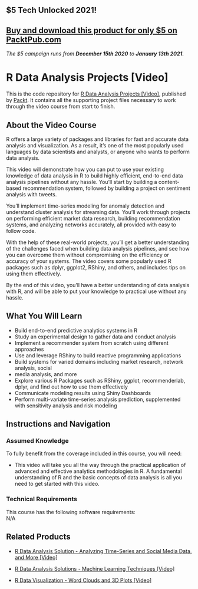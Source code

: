 ## $5 Tech Unlocked 2021!
[Buy and download this product for only $5 on PacktPub.com](https://www.packtpub.com/)
-----
*The $5 campaign         runs from __December 15th 2020__ to __January 13th 2021.__*




# R Data Analysis Projects [Video]
This is the code repository for [R Data Analysis Projects [Video]](https://www.packtpub.com/big-data-and-business-intelligence/r-data-analysis-projects-video), published by [Packt](https://www.packtpub.com/?utm_source=github). It contains all the supporting project files necessary to work through the video course from start to finish.
## About the Video Course
R offers a large variety of packages and libraries for fast and accurate data analysis and visualization. As a result, it’s one of the most popularly used languages by data scientists and analysts, or anyone who wants to perform data analysis.

This video will demonstrate how you can put to use your existing knowledge of data analysis in R to build highly efficient, end-to-end data analysis pipelines without any hassle. You’ll start by building a content-based recommendation system, followed by building a project on sentiment analysis with tweets.

You’ll implement time-series modeling for anomaly detection and understand cluster analysis for streaming data. You’ll work through projects on performing efficient market data research, building recommendation systems, and analyzing networks accurately, all provided with easy to follow code.

With the help of these real-world projects, you’ll get a better understanding of the challenges faced when building data analysis pipelines, and see how you can overcome them without compromising on the efficiency or accuracy of your systems. The video covers some popularly used R packages such as dplyr, ggplot2, RShiny, and others, and includes tips on using them effectively.

By the end of this video, you’ll have a better understanding of data analysis with R, and will be able to put your knowledge to practical use without any hassle.

<H2>What You Will Learn</H2>
<DIV class=book-info-will-learn-text>
<UL>
<LI> Build end-to-end predictive analytics systems in R</LI>
<LI> Study an experimental design to gather data and conduct analysis</LI>
<LI> Implement a recommender system from scratch using different approaches</LI>
<LI> Use and leverage RShiny to build reactive programming applications</LI>
<LI> Build systems for varied domains including market research, network analysis, social </LI>
  <LI>media analysis, and more</LI>
  <LI>Explore various R Packages such as RShiny, ggplot, recommenderlab, dplyr, and find out how to use them effectively</LI>
  <LI>Communicate modeling results using Shiny Dashboards</LI>
  <LI>Perform multi-variate time-series analysis prediction, supplemented with sensitivity analysis and risk modeling</LI>
</UL></DIV>

## Instructions and Navigation
### Assumed Knowledge
To fully benefit from the coverage included in this course, you will need:<br/>
<DIV class=book-info-will-learn-text>
<UL>
<LI> This video will take you all the way through the practical application of advanced and effective analytics methodologies in R. A fundamental understanding of R and the basic concepts of data analysis is all you need to get started with this video.</LI>
</UL>
<DIV>

### Technical Requirements
This course has the following software requirements:<br/>
N/A

## Related Products
* [R Data Analysis Solution - Analyzing Time-Series and Social Media Data, and More [Video]](https://www.packtpub.com/big-data-and-business-intelligence/r-data-analysis-solution-analyzing-time-series-and-social-media-data)

* [R Data Analysis Solutions - Machine Learning Techniques [Video]](https://www.packtpub.com/big-data-and-business-intelligence/r-data-analysis-solutions-machine-learning-techniques-video)

* [R Data Visualization - Word Clouds and 3D Plots [Video]](https://www.packtpub.com/big-data-and-business-intelligence/r-data-visualization-word-clouds-and-3d-plots-video)
